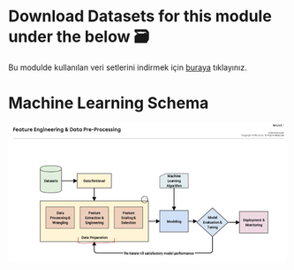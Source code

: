 # Download Datasets for this module under the below 🗃️
Bu modulde kullanılan veri setlerini indirmek için [buraya](https://drive.google.com/file/d/1pcXYB8Ih8G546WGElaucKd9P35C5Gd0r/view?usp=sharing) tıklayınız.

# Machine Learning Schema
![schema.png](schema.png)
